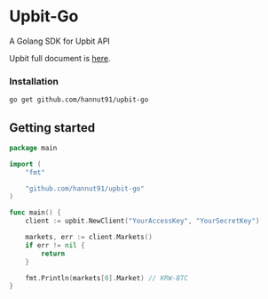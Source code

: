 # Upbit-Go

A Golang SDK for Upbit API

Upbit full document is [here](https://docs.upbit.com/).

### Installation
```bash
go get github.com/hannut91/upbit-go
```

## Getting started

```go
package main

import (
	"fmt"

	"github.com/hannut91/upbit-go"
)

func main() {
	client := upbit.NewClient("YourAccessKey", "YourSecretKey")

	markets, err := client.Markets()
	if err != nil {
	    return
	}

	fmt.Println(markets[0].Market) // KRW-BTC
}
```
